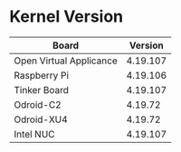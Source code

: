 
# Kernel Version

| Board | Version |
|-------|---------|
| Open Virtual Applicance | 4.19.107 |
| Raspberry Pi | 4.19.106 |
| Tinker Board | 4.19.107 |
| Odroid-C2 | 4.19.72 |
| Odroid-XU4 | 4.19.72 |
| Intel NUC | 4.19.107 |
